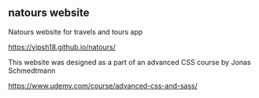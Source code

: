 ## natours website

Natours website for travels and tours app

https://vipsh18.github.io/natours/

This website was designed as a part of an advanced CSS course by Jonas Schmedtmann

https://www.udemy.com/course/advanced-css-and-sass/
